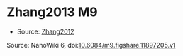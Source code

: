 <a name="material" />

# Zhang2013 M9
<script type="application/ld+json">
  {
    "@context": "https://schema.org/",
    "@type": "ChemicalSubstance",
    "@id": "https://egonw.github.io/nanowiki/nanowiki314.html#material",
    "http://purl.org/dc/terms/conformsTo":
      {
        "@type": "CreativeWork",
        "@id": "https://bioschemas.org/profiles/ChemicalSubstance/0.4-RELEASE/"
      },
    "identfier": "314",
    "name": "Zhang2013 M9",
    "url": "https://egonw.github.io/nanowiki/nanowiki314.html#material",
    "sameAs": "http://127.0.0.1/mediawiki/index.php/Special:URIResolver/Zhang2013_M9"
  }
</script>


* Source: [Zhang2012](articleZhang2012.md)


Source: NanoWiki 6, doi:[10.6084/m9.figshare.11897205.v1](https://doi.org/10.6084/m9.figshare.11897205.v1)
